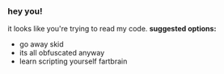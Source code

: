 ### hey you!

it looks like you're trying to read my code.
<b>suggested options:</b>
* go away skid
* its all obfuscated anyway
* learn scripting yourself fartbrain